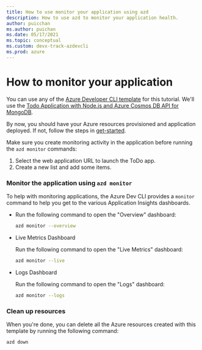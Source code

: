 ```yaml
---
title: How to use monitor your application using azd
description: How to use azd to monitor your application health.
author: puicchan
ms.author: puichan
ms.date: 05/17/2021
ms.topic: conceptual
ms.custom: devx-track-azdevcli
ms.prod: azure
---
```

#  How to monitor your application

You can use any of the [Azure Developer CLI template](azure-dev-cli-overview.md#azure-developer-cli-templates) for this tutorial. We'll use the [Todo Application with Node.js and Azure Cosmos DB API for MongoDB](https://github.com/azure-samples/todo-nodejs-mongo). 

By now, you should have your Azure resources provisioned and application deployed. If not, follow the steps in [get-started](get-started.md). 

Make sure you create monitoring activity in the application before running the `azd monitor` commands:

1. Select the web application URL to launch the ToDo app. 
2. Create a new list and add some items. 

### Monitor the application using `azd monitor`

To help with monitoring applications, the Azure Dev CLI provides a `monitor` command to help you get to the various Application Insights dashboards.

- Run the following command to open the "Overview" dashboard:

  ```bash
  azd monitor --overview
  ```

- Live Metrics Dashboard

  Run the following command to open the "Live Metrics" dashboard:

  ```bash
  azd monitor --live
  ```

- Logs Dashboard

  Run the following command to open the "Logs" dashboard:

  ```bash
  azd monitor --logs
  ```

### Clean up resources
When you're done, you can delete all the Azure resources created with this template by running the following command:

``` bash
azd down
```
